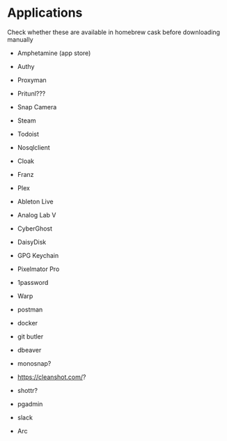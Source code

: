 # Applications

Check whether these are available in homebrew cask before downloading manually

- Amphetamine (app store)
- Authy
- Proxyman
- Pritunl???
- Snap Camera
- Steam
- Todoist
- Nosqlclient
- Cloak
- Franz
- Plex
- Ableton Live
- Analog Lab V
- CyberGhost
- DaisyDisk
- GPG Keychain
- Pixelmator Pro

- 1password
- Warp
- postman
- docker
- git butler
- dbeaver
- monosnap?
- <https://cleanshot.com/>?
- shottr?
- pgadmin
- slack
- Arc

